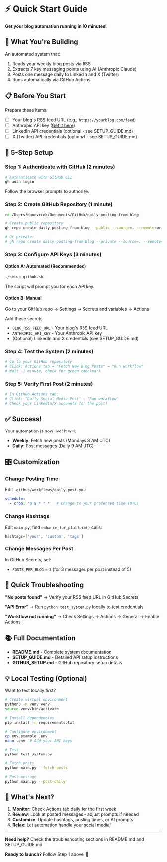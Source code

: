 # ⚡ Quick Start Guide

**Get your blog automation running in 10 minutes!**

## 🎯 What You're Building

An automated system that:
1. Reads your weekly blog posts via RSS
2. Extracts 7 key messaging points using AI (Anthropic Claude)
3. Posts one message daily to LinkedIn and X (Twitter)
4. Runs automatically via GitHub Actions

## 📋 Before You Start

Prepare these items:

- [ ] Your blog's RSS feed URL (e.g., `https://yourblog.com/feed`)
- [ ] Anthropic API key ([Get it here](https://console.anthropic.com/))
- [ ] LinkedIn API credentials (optional - see SETUP_GUIDE.md)
- [ ] X (Twitter) API credentials (optional - see SETUP_GUIDE.md)

## 🚀 5-Step Setup

### Step 1: Authenticate with GitHub (2 minutes)

```bash
# Authenticate with GitHub CLI
gh auth login
```

Follow the browser prompts to authorize.

### Step 2: Create GitHub Repository (1 minute)

```bash
cd /Users/dancvrcek/Documents/GitHub/daily-posting-from-blog

# Create public repository
gh repo create daily-posting-from-blog --public --source=. --remote=origin --push

# Or private:
# gh repo create daily-posting-from-blog --private --source=. --remote=origin --push
```

### Step 3: Configure API Keys (3 minutes)

#### Option A: Automated (Recommended)

```bash
./setup_github.sh
```

The script will prompt you for each API key.

#### Option B: Manual

Go to your GitHub repo → Settings → Secrets and variables → Actions

Add these secrets:
- `BLOG_RSS_FEED_URL` - Your blog's RSS feed URL
- `ANTHROPIC_API_KEY` - Your Anthropic API key
- (Optional) LinkedIn and X credentials (see SETUP_GUIDE.md)

### Step 4: Test the System (2 minutes)

```bash
# Go to your GitHub repository
# Click: Actions tab → "Fetch New Blog Posts" → "Run workflow"
# Wait ~1 minute, check for green checkmark
```

### Step 5: Verify First Post (2 minutes)

```bash
# In GitHub Actions tab:
# Click: "Daily Social Media Post" → "Run workflow"
# Check your LinkedIn/X accounts for the post!
```

## ✅ Success!

Your automation is now live! It will:
- **Weekly**: Fetch new posts (Mondays 8 AM UTC)
- **Daily**: Post messages (Daily 9 AM UTC)

## 🎛️ Customization

### Change Posting Time

Edit `.github/workflows/daily-post.yml`:

```yaml
schedule:
  - cron: '0 9 * * *'  # Change to your preferred time (UTC)
```

### Change Hashtags

Edit `main.py`, find `enhance_for_platform()` calls:

```python
hashtags=['your', 'custom', 'tags']
```

### Change Messages Per Post

In GitHub Secrets, set:
- `POSTS_PER_BLOG` = `3` (for 3 messages per post instead of 5)

## 🐛 Quick Troubleshooting

**"No posts found"**
→ Verify your RSS feed URL in GitHub Secrets

**"API Error"**
→ Run `python test_system.py` locally to test credentials

**"Workflow not running"**
→ Check Settings → Actions → General → Enable Actions

## 📚 Full Documentation

- **README.md** - Complete system documentation
- **SETUP_GUIDE.md** - Detailed API setup instructions
- **GITHUB_SETUP.md** - GitHub repository setup details

## 💡 Local Testing (Optional)

Want to test locally first?

```bash
# Create virtual environment
python3 -m venv venv
source venv/bin/activate

# Install dependencies
pip install -r requirements.txt

# Configure environment
cp env.example .env
nano .env  # Add your API keys

# Test
python test_system.py

# Fetch posts
python main.py --fetch-posts

# Post message
python main.py --post-daily
```

## 🎉 What's Next?

1. **Monitor**: Check Actions tab daily for the first week
2. **Review**: Look at posted messages - adjust prompts if needed
3. **Customize**: Update hashtags, posting times, or AI prompts
4. **Relax**: Let automation handle your social media!

---

**Need help?** Check the troubleshooting sections in README.md and SETUP_GUIDE.md

**Ready to launch?** Follow Step 1 above! 🚀

